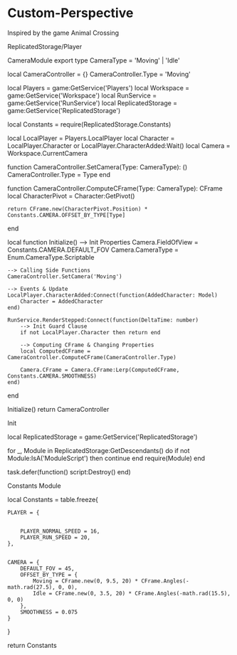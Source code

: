 # Custom-Perspective
Inspired by the game Animal Crossing 

ReplicatedStorage/Player

CameraModule
export type CameraType = 'Moving' | 'Idle'

local CameraController = {}
CameraController.Type = 'Moving'

local Players = game:GetService('Players')
local Workspace = game:GetService('Workspace')
local RunService = game:GetService('RunService')
local ReplicatedStorage = game:GetService('ReplicatedStorage')

local Constants = require(ReplicatedStorage.Constants)

local LocalPlayer = Players.LocalPlayer
local Character = LocalPlayer.Character or LocalPlayer.CharacterAdded:Wait()
local Camera = Workspace.CurrentCamera

function CameraController.SetCamera(Type: CameraType): ()
	CameraController.Type = Type
end

function CameraController.ComputeCFrame(Type: CameraType): CFrame
	local CharacterPivot = Character:GetPivot()
	
	return CFrame.new(CharacterPivot.Position) * Constants.CAMERA.OFFSET_BY_TYPE[Type]
end

local function Initialize()
	--> Init Properties
	Camera.FieldOfView = Constants.CAMERA.DEFAULT_FOV
	Camera.CameraType = Enum.CameraType.Scriptable
	
	--> Calling Side Functions
	CameraController.SetCamera('Moving')
	
	--> Events & Update
	LocalPlayer.CharacterAdded:Connect(function(AddedCharacter: Model)
		Character = AddedCharacter
	end)
	
	RunService.RenderStepped:Connect(function(DeltaTime: number)
		--> Init Guard Clause
		if not LocalPlayer.Character then return end

		--> Computing CFrame & Changing Properties
		local ComputedCFrame = CameraController.ComputeCFrame(CameraController.Type)
		
		Camera.CFrame = Camera.CFrame:Lerp(ComputedCFrame, Constants.CAMERA.SMOOTHNESS)
	end)
end

Initialize()
return CameraController

Init

local ReplicatedStorage = game:GetService('ReplicatedStorage')

for _, Module in ReplicatedStorage:GetDescendants() do
	if not Module:IsA('ModuleScript') then continue end
	require(Module)
end

task.defer(function()
	script:Destroy()
end)

Constants Module

local Constants = table.freeze{
	
	PLAYER = {
		
		
		PLAYER_NORMAL_SPEED = 16,
		PLAYER_RUN_SPEED = 20,
	},
	
	
	CAMERA = {
		DEFAULT_FOV = 45,
		OFFSET_BY_TYPE = {
			Moving = CFrame.new(0, 9.5, 20) * CFrame.Angles(-math.rad(27.5), 0, 0),
			Idle = CFrame.new(0, 3.5, 20) * CFrame.Angles(-math.rad(15.5), 0, 0)
		},
		SMOOTHNESS = 0.075
	}
	
	
	
}

return Constants




